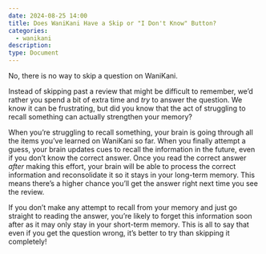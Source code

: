 ```yaml
---
date: 2024-08-25 14:00
title: Does WaniKani Have a Skip or "I Don't Know" Button?
categories:
  - wanikani
description:
type: Document
---
```


No, there is no way to skip a question on WaniKani.

Instead of skipping past a review that might be difficult to remember, we’d rather you spend a bit of extra time and *try* to answer the question. We know it can be frustrating, but did you know that the act of struggling to recall something can actually strengthen your memory?

When you’re struggling to recall something, your brain is going through all the items you’ve learned on WaniKani so far. When you finally attempt a guess, your brain updates cues to recall the information in the future, even if you don’t know the correct answer. Once you read the correct answer *after* making this effort, your brain will be able to process the correct information and reconsolidate it so it stays in your long-term memory. This means there’s a higher chance you’ll get the answer right next time you see the review.

If you don’t make any attempt to recall from your memory and just go straight to reading the answer, you’re likely to forget this information soon after as it may only stay in your short-term memory. This is all to say that even if you get the question wrong, it’s better to try than skipping it completely!
